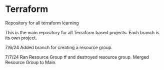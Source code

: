 # Terraform
Repository for all terraform learning


This is the main repository for all Terraform based projects. Each branch is its own project. 

7/6/24
    Added branch for creating a resource group. 

7/7/24
    Ran Resource Group tf and destroyed resource group.
    Merged Resource Group to Main.